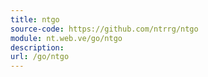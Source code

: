```yaml
---
title: ntgo
source-code: https://github.com/ntrrg/ntgo
module: nt.web.ve/go/ntgo
description: 
url: /go/ntgo
---
```


